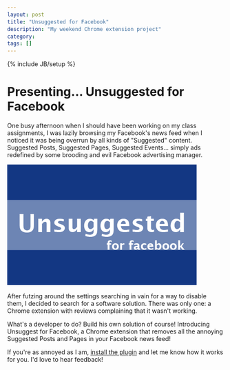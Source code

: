 ```yaml
---
layout: post
title: "Unsuggested for Facebook"
description: "My weekend Chrome extension project"
category:
tags: []
---
```

{% include JB/setup %}

# Presenting... Unsuggested for Facebook

One busy afternoon when I should have been working on my class assignments, I was lazily browsing my Facebook's news feed when I noticed it was being overrun by all kinds of "Suggested" content. Suggested Posts, Suggested Pages, Suggested Events... simply ads redefined by some brooding and evil Facebook advertising manager.

![Unsuggested for Facebook](../assets/unsuggested.png)

After futzing around the settings searching in vain for a way to disable them, I decided to search for a software solution. There was only one: a Chrome extension with reviews complaining that it wasn't working.

What's a developer to do? Build his own solution of course! Introducing Unsuggest for Facebook, a Chrome extension that removes all the annoying Suggested Posts and Pages in your Facebook news feed!

If you're as annoyed as I am, [install the plugin](https://chrome.google.com/webstore/detail/unsuggested-for-facebook/aafbgdfjkacljfjjnpoolgkgealgfjbp) and let me know how it works for you. I'd love to hear feedback!
